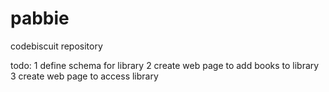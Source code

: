 pabbie
======

codebiscuit repository

todo:
  1 define schema for library
  2 create web page to add books to library
  3 create web page to access library

